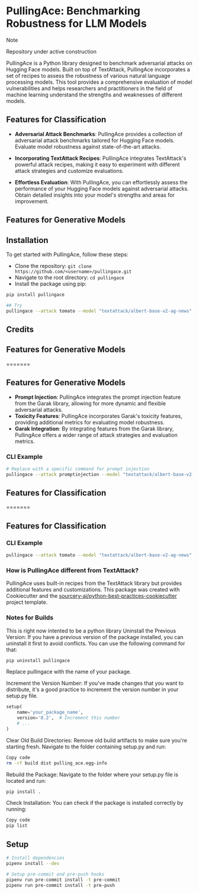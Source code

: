# PullingAce: Benchmarking Robustness for LLM Models

> [!NOTE]
> Repository under active construction

PullingAce is a Python library designed to benchmark adversarial attacks on Hugging Face models. Built on top of TextAttack, PullingAce incorporates a set of recipes to assess the robustness of various natural language processing models. This tool provides a comprehensive evaluation of model vulnerabilities and helps researchers and practitioners in the field of machine learning understand the strengths and weaknesses of different models.

## Features for Classification

- **Adversarial Attack Benchmarks**: PullingAce provides a collection of adversarial attack benchmarks tailored for Hugging Face models. Evaluate model robustness against state-of-the-art attacks.

- **Incorporating TextAttack Recipes**: PullingAce integrates TextAttack's powerful attack recipes, making it easy to experiment with different attack strategies and customize evaluations.

- **Effortless Evaluation**: With PullingAce, you can effortlessly assess the performance of your Hugging Face models against adversarial attacks. Obtain detailed insights into your model's strengths and areas for improvement.

## Features for Generative Models


## Installation

To get started with PullingAce, follow these steps:

- Clone the repository: `git clone https://github.com/<username>/pullingace.git`
- Navigate to the root directory: `cd pullingace`
- Install the package using pip:

```bash
pip install pullingace

## Try
pullingace --attack tomato --model "textattack/albert-base-v2-ag-news" --dataset "ag_news" --num-examples 5

```

## Credits
## Features for Generative Models
=======
## Features for Generative Models

- **Prompt Injection**: PullingAce integrates the prompt injection feature from the Garak library, allowing for more dynamic and flexible adversarial attacks.
- **Toxicity Features**: PullingAce incorporates Garak's toxicity features, providing additional metrics for evaluating model robustness.
- **Garak Integration**: By integrating features from the Garak library, PullingAce offers a wider range of attack strategies and evaluation metrics.

### CLI Example
```bash
# Replace with a specific command for prompt injection
pullingace --attack promptinjection --model "textattack/albert-base-v2-ag-news" --dataset "ag_news" --num-examples 5
```
## Features for Classification
=======
## Features for Classification

### CLI Example
```bash
pullingace --attack tomato --model "textattack/albert-base-v2-ag-news" --dataset "ag_news" --num-examples 5
```

### How is PullingAce different from TextAttack?

PullingAce uses built-in recipes from the TextAttack library but provides additional features and customizations.
This package was created with Cookiecutter and the [sourcery-ai/python-best-practices-cookiecutter](https://github.com/sourcery-ai/python-best-practices-cookiecutter) project template.



### Notes for Builds

This is right now intented to be a python library 
Uninstall the Previous Version: If you have a previous version of the package installed, you can uninstall it first to avoid conflicts. You can use the following command for that:

```bash
pip uninstall pullingace
```
Replace  pullingace with the name of your package.

Increment the Version Number: If you've made changes that you want to distribute, it's a good practice to increment the version number in your setup.py file.

```python
setup(
    name='your_package_name',
    version='0.2',  # Increment this number
    # ...
)
```
Clear Old Build Directories: Remove old build artifacts to make sure you're starting fresh. Navigate to the folder containing setup.py and run:

```bash
Copy code
rm -rf build dist pulling_ace.egg-info
```


Rebuild the Package: Navigate to the folder where your setup.py file is located and run:

```bash
pip install .
```

Check Installation: You can check if the package is installed correctly by running:

```bash
Copy code
pip list
```

## Setup
```sh
# Install dependencies
pipenv install --dev

# Setup pre-commit and pre-push hooks
pipenv run pre-commit install -t pre-commit
pipenv run pre-commit install -t pre-push